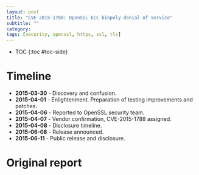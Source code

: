 ```yaml
---
layout: post
title: "CVE-2015-1788: OpenSSL ECC binpoly denial of service"
subtitle: ""
category: 
tags: [security, openssl, https, ssl, tls]
---
```


* TOC
{:toc #toc-side}

# Timeline

 *    **2015-03-30** - Discovery and confusion.
 *    **2015-04-01** - Enlightenment.  Preparation of testing improvements and patches.
 *    **2015-04-06** - Reported to OpenSSL security team.
 *    **2015-04-07** - Vendor confirmation, CVE-2015-1788 assigned.
 *    **2015-04-08** - Disclosure timeline.
 *    **2015-06-08** - Release announced.
 *    **2015-06-11** - Public release and disclosure.

# Original report

